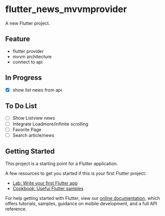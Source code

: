 # flutter_news_mvvmprovider

A new Flutter project.

## Feature
- flutter provider
- mvvm architecture
- connect to api

## In Progress
- [x] show list news from api

## To Do List
- [ ] Show Listview news
- [ ] Integrate Loadmore/infinite scrolling
- [ ] Favorite Page
- [ ] Search article/news

## Getting Started

This project is a starting point for a Flutter application.

A few resources to get you started if this is your first Flutter project:

- [Lab: Write your first Flutter app](https://flutter.dev/docs/get-started/codelab)
- [Cookbook: Useful Flutter samples](https://flutter.dev/docs/cookbook)

For help getting started with Flutter, view our 
[online documentation](https://flutter.dev/docs), which offers tutorials, 
samples, guidance on mobile development, and a full API reference.
